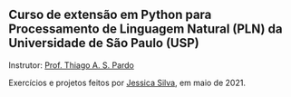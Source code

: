 ## Curso de extensão em **Python para Processamento de Linguagem Natural (PLN)** da Universidade de São Paulo (USP)

Instrutor: [Prof. Thiago A. S. Pardo](https://sites.icmc.usp.br/taspardo/)

Exercícios e projetos feitos por [Jessica Silva](https://www.linkedin.com/in/sdsjessica/), em maio de 2021.

